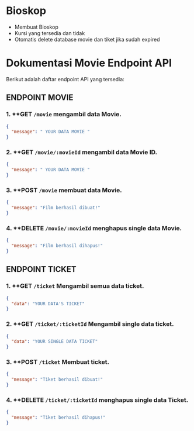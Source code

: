 # Bioskop

- Membuat Bioskop
- Kursi yang tersedia dan tidak
- Otomatis delete database movie dan tiket jika sudah expired

# Dokumentasi Movie Endpoint API

Berikut adalah daftar endpoint API yang tersedia:

## ENDPOINT MOVIE

### 1. \*\*GET `/movie` mengambil data Movie.

```json
{
  "message": " YOUR DATA MOVIE "
}
```

### 2. \*\*GET `/movie/:movieId` mengambil data Movie ID.

```json
{
  "message": " YOUR DATA MOVIE "
}
```

### 3. \*\*POST `/movie` membuat data Movie.

```json
{
  "message": "Film berhasil dibuat!"
}
```

### 4. \*\*DELETE `/movie/:movieId` menghapus single data Movie.

```json
{
  "message": "Film berhasil dihapus!"
}
```

## ENDPOINT TICKET

### 1. \*\*GET `/ticket` Mengambil semua data ticket.

```json
{
  "data": "YOUR DATA'S TICKET"
}
```

### 2. \*\*GET `/ticket/:ticketId` Mengambil single data ticket.

```json
{
  "data": "YOUR SINGLE DATA TICKET"
}
```

### 3. \*\*POST `/ticket` Membuat ticket.

```json
{
  "message": "Tiket berhasil dibuat!"
}
```

### 4. \*\*DELETE `/ticket/:ticketId` menghapus single data Ticket.

```json
{
  "message": "Tiket berhasil dihapus!"
}
```
